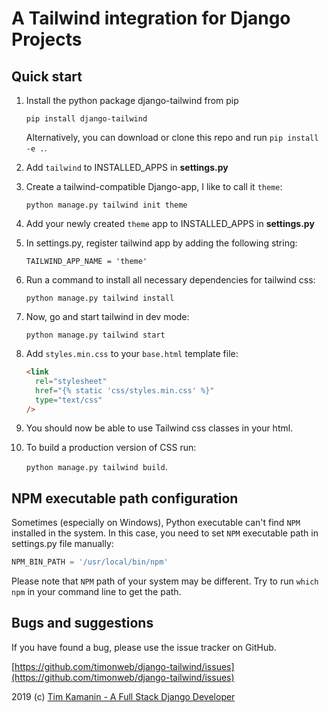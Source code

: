 # A Tailwind integration for Django Projects

## Quick start

1. Install the python package django-tailwind from pip

   `pip install django-tailwind`

   Alternatively, you can download or clone this repo and run `pip install -e .`.

2. Add `tailwind` to INSTALLED_APPS in **settings.py**

3. Create a tailwind-compatible Django-app, I like to call it `theme`:

   `python manage.py tailwind init theme`

4. Add your newly created `theme` app to INSTALLED_APPS in **settings.py**

5. In settings.py, register tailwind app by adding the following string:

   `TAILWIND_APP_NAME = 'theme'`

6. Run a command to install all necessary dependencies for tailwind css:

   `python manage.py tailwind install`

7. Now, go and start tailwind in dev mode:

   `python manage.py tailwind start`

8. Add `styles.min.css` to your `base.html` template file:

   ```html
   <link
     rel="stylesheet"
     href="{% static 'css/styles.min.css' %}"
     type="text/css"
   />
   ```

9. You should now be able to use Tailwind css classes in your html.

10. To build a production version of CSS run:

    `python manage.py tailwind build`.

## NPM executable path configuration

Sometimes (especially on Windows), Python executable can't find `NPM` installed in the system.
In this case, you need to set `NPM` executable path in settings.py file manually:

```python
NPM_BIN_PATH = '/usr/local/bin/npm'
``` 
    
Please note that `NPM` path of your system may be different. Try to run `which npm` in your
command line to get the path.

## Bugs and suggestions

If you have found a bug, please use the issue tracker on GitHub.

[https://github.com/timonweb/django-tailwind/issues](https://github.com/timonweb/django-tailwind/issues)

2019 (c) [Tim Kamanin - A Full Stack Django Developer](https://timonweb.com)

